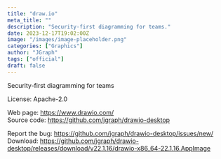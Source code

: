 ```yaml
---
title: "draw.io"
meta_title: ""
description: "Security-first diagramming for teams."
date: 2023-12-17T19:02:00Z
image: "/images/image-placeholder.png"
categories: ["Graphics"]
author: "JGraph"
tags: ["official"]
draft: false
---
```


Security-first diagramming for teams

License: Apache-2.0

Web page: https://www.drawio.com/  
Source code: https://github.com/jgraph/drawio-desktop

Report the bug: https://github.com/jgraph/drawio-desktop/issues/new/  
Download: https://github.com/jgraph/drawio-desktop/releases/download/v22.1.16/drawio-x86_64-22.1.16.AppImage
